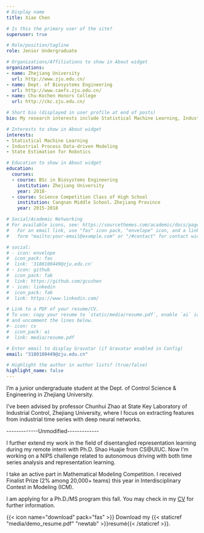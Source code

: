 ```yaml
---
# Display name
title: Xiao Chen

# Is this the primary user of the site?
superuser: true

# Role/position/tagline
role: Jenior Undergraduate

# Organizations/Affiliations to show in About widget
organizations:
- name: Zhejiang University
  url: http://www.zju.edu.cn/
- name: Dept. of Biosystems Engineering
  url: http://www.caefs.zju.edu.cn/
- name: Chu-Kochen Honors College
  url: http://ckc.zju.edu.cn/

# Short bio (displayed in user profile at end of posts)
bio: My research interests include Statistical Machine Learning, Industrial Process Data-driven Modeling, State Estimation for Robotics.

# Interests to show in About widget
interests:
- Statistical Machine Learning
- Industrial Process Data-driven Modeling
- State Estimation for Robotics

# Education to show in About widget
education:
  courses:
  - course: BSc in Biosystems Engineering
    institution: Zhejiang University
    year: 2018-
  - course: Science Competition Class of High School
    institution: Cangnan Middle School，Zhejiang Province
    year: 2015-2018

# Social/Academic Networking
# For available icons, see: https://sourcethemes.com/academic/docs/page-builder/#icons
#   For an email link, use "fas" icon pack, "envelope" icon, and a link in the
#   form "mailto:your-email@example.com" or "/#contact" for contact widget.

# social:
# - icon: envelope
#  icon_pack: fas
#  link: '3180100449@zju.edu.cn'
# - icon: github
#  icon_pack: fab
#  link: https://github.com/gcushen
# - icon: linkedin
#  icon_pack: fab
#  link: https://www.linkedin.com/

# Link to a PDF of your resume/CV.
# To use: copy your resume to `static/media/resume.pdf`, enable `ai` icons in `params.toml`, 
# and uncomment the lines below.
#- icon: cv
#  icon_pack: ai
#  link: media/resume.pdf

# Enter email to display Gravatar (if Gravatar enabled in Config)
email: "3180100449@zju.edu.cn"

# Highlight the author in author lists? (true/false)
highlight_name: false
---
```


I’m a junior undergraduate student at the Dept. of Control Science & Engineering in Zhejiang University.

 I’ve been advised by professor Chunhui Zhao at State Key Laboratory of Industrial Control, Zhejiang University, where I focus on extracting features from industrial time series with deep neural networks. 



-------------Unmodified-------------

I further extend my work in the field of disentangled representation learning during my remote intern with Ph.D. Shao Huajie from CS@UIUC. Now I’m working on a NIPS challenge related to autonomous driving with both time series analysis and representation learning.

I take an active part in Mathematical Modeling Competition. I received Finalist Prize (2% among 20,000+ teams) this year in Interdisciplinary Contest in Modeling (ICM).

I am applying for a Ph.D./MS program this fall. You may check in my [CV](https://drive.google.com/file/d/1eolZzPNGJS-zb31B2uaAC3GMhQCTY-Pv/view?usp=sharing) for further information.

{{< icon name="download" pack="fas" >}} Download my {{< staticref "media/demo_resume.pdf" "newtab" >}}resumé{{< /staticref >}}.
